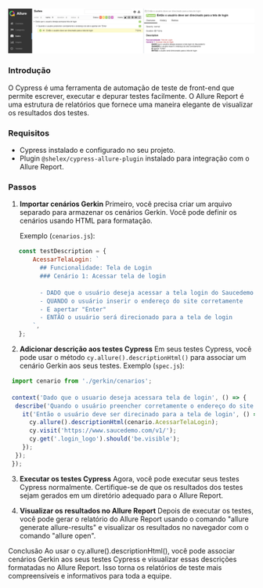 

![alt text](cypress/fixtures/Allure.png)

### Introdução
O Cypress é uma ferramenta de automação de teste de front-end que permite escrever, executar e depurar testes facilmente. O Allure Report é uma estrutura de relatórios que fornece uma maneira elegante de visualizar os resultados dos testes.

### Requisitos
- Cypress instalado e configurado no seu projeto.
- Plugin `@shelex/cypress-allure-plugin` instalado para integração com o Allure Report.

### Passos

1. **Importar cenários Gerkin**
 Primeiro, você precisa criar um arquivo separado para armazenar os cenários Gerkin. Você pode definir os cenários usando HTML para formatação.
   
   Exemplo (`cenarios.js`):
```javascript
   const testDescription = {
       AcessarTelaLogin: `
         ## Funcionalidade: Tela de Login
         ### Cenário 1: Acessar tela de login
         
         - DADO que o usuário deseja acessar a tela login do Saucedemo
         - QUANDO o usuário inserir o endereço do site corretamente
         - E apertar "Enter"
         - ENTÃO o usuário será direcionado para a tela de login
       `,
   };
```

2. **Adicionar descrição aos testes Cypress**
 Em seus testes Cypress, você pode usar o método `cy.allure().descriptionHtml()` para associar um cenário Gerkin aos seus testes.
 Exemplo (`spec.js`):
```javascript
 import cenario from './gerkin/cenarios';

 context('Dado que o usuario deseja acessara tela de login', () => { 
  describe('Quando o usuário preencher corretamente o endereço do site e apertar em "Enter"', () => {
    it('Então o usuário deve ser direcinado para a tela de login', () => {
      cy.allure().descriptionHtml(cenario.AcessarTelaLogin);
      cy.visit('https://www.saucedemo.com/v1/');
      cy.get('.login_logo').should('be.visible');
    });
  });
 });
```
3. **Executar os testes Cypress** 
Agora, você pode executar seus testes Cypress normalmente. Certifique-se de que os resultados dos testes sejam gerados em um diretório adequado para o Allure Report.

4. **Visualizar os resultados no Allure Report**
 Depois de executar os testes, você pode gerar o relatório do Allure Report usando o comando "allure generate allure-results" e visualizar os resultados no navegador com o comando "allure open".

 Conclusão
Ao usar o cy.allure().descriptionHtml(), você pode associar cenários Gerkin aos seus testes Cypress e visualizar essas descrições formatadas no Allure Report. Isso torna os relatórios de teste mais compreensíveis e informativos para toda a equipe.